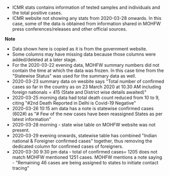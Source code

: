 - ICMR stats contains information of tested samples and individuals and the total positive cases.
- ICMR website not showing any stats from 2020-03-28 onwards. In this case, some of the data is obtained from information shared in MOHFW press conferences/releases and other official sources.

**Note** 
- Data shown here is copied as it is from the government website.
- Some columns may have missing data because those columns were added/deleted at a later stage.
- For the 2020-03-22 evening data, MOHFW summary numbers did not contain the time at which the data was frozen. In this case time from the "Statewise Status" was used for the summary data as well.
- 2020-03-23 summary data on wesbite says "Total number of confirmed cases so far in the country as on 23 March 2020 at 10.30 AM including foreign nationals = 415 (State and District wise details awaited)"
- 2020-03-25 morning data had total death count reduced from 10 to 9, citing "#2nd Death Reported in Delhi is Covid-19 Negative"
- 2020-03-26 10:15 am data has a note is statewise confirmed cases (602#) as "# Few of the new cases have been reassigned States as per latest information"
- 2020-03-28 morning - state wise table on MOHFW website was not present.
- 2020-03-29 evening onwards, statewise table has combined "Indian national & Foreigner confirmed cases" together, thus removing the dedicated column for confirmed cases of foreigners.
- 2020-03-30 9:30 pm data - total of confirmed cases= 1205 does not match MOHFW mentioned 1251 cases. MOHFW mentions a note saying - "Remaining 46 cases are being assigned to states to initiate contact tracing"
